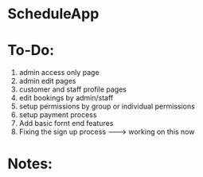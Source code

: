 # ScheduleApp

# To-Do:

1. admin access only page
2. admin edit pages
3. customer and staff profile pages
4. edit bookings by admin/staff
5. setup permissions by group or individual permissions
6. setup payment process
7. Add basic fornt end features
8. Fixing the sign up process ---> working on this now



# Notes:

